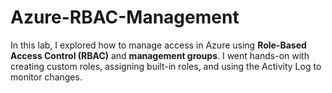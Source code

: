 # Azure-RBAC-Management
In this lab, I explored how to manage access in Azure using **Role-Based Access Control (RBAC)** and **management groups**. I went hands-on with creating custom roles, assigning built-in roles, and using the Activity Log to monitor changes.
